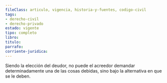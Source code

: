 ```yaml
---
fileClass: articulo, vigencia, historia-y-fuentes, codigo-civil
tags:
- derecho-civil
- derecho-privado
estado: vigente
tipo: completo
libro:
titulo:
parrafo:
corriente-juridica:
---
```

Siendo la elección del deudor, no puede el acreedor demandar determinadamente una de las cosas debidas, sino bajo la alternativa en que se le deben.
